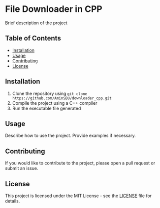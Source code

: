 # File Downloader in CPP

Brief description of the project

## Table of Contents

- [Installation](#installation)
- [Usage](#usage)
- [Contributing](#contributing)
- [License](#license)

## Installation

1. Clone the repository using `git clone https://github.com/AminSBU/downloader_cpp.git`
2. Compile the project using a C++ compiler
3. Run the executable file generated

## Usage

Describe how to use the project. Provide examples if necessary.

## Contributing

If you would like to contribute to the project, please open a pull request or submit an issue.

## License

This project is licensed under the MIT License - see the [LICENSE](LICENSE) file for details.